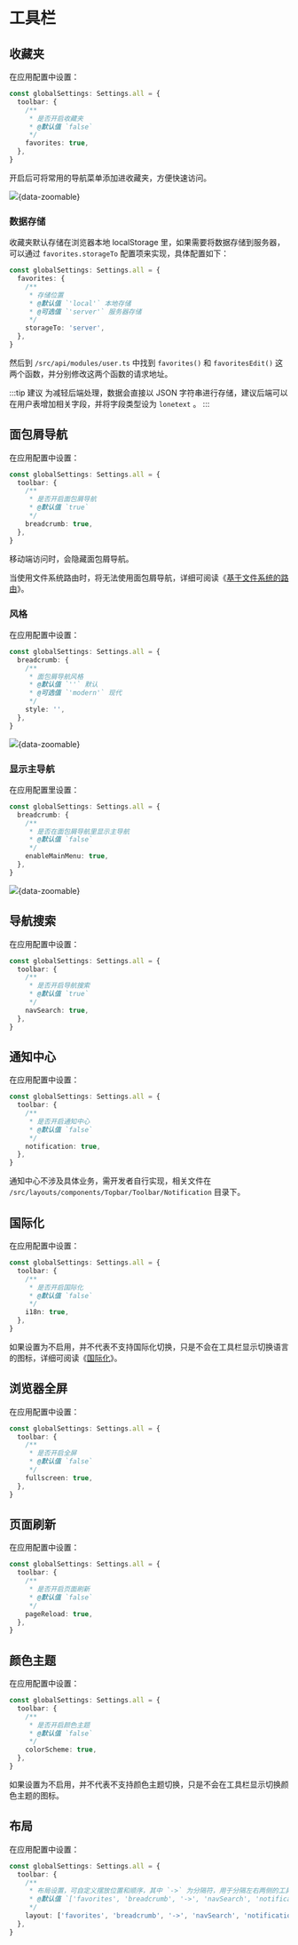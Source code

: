 # 工具栏

## 收藏夹 <Badge type="pro" text="专业版" />

在应用配置中设置：

```ts {2-8}
const globalSettings: Settings.all = {
  toolbar: {
    /**
     * 是否开启收藏夹
     * @默认值 `false`
     */
    favorites: true,
  },
}
```

开启后可将常用的导航菜单添加进收藏夹，方便快速访问。

![](/favorites.png){data-zoomable}

### 数据存储

收藏夹默认存储在浏览器本地 localStorage 里，如果需要将数据存储到服务器，可以通过 `favorites.storageTo` 配置项来实现，具体配置如下：

```ts {2-9}
const globalSettings: Settings.all = {
  favorites: {
    /**
     * 存储位置
     * @默认值 `'local'` 本地存储
     * @可选值 `'server'` 服务器存储
     */
    storageTo: 'server',
  },
}
```

然后到 `/src/api/modules/user.ts` 中找到 `favorites()` 和 `favoritesEdit()` 这两个函数，并分别修改这两个函数的请求地址。

:::tip 建议
为减轻后端处理，数据会直接以 JSON 字符串进行存储，建议后端可以在用户表增加相关字段，并将字段类型设为 `lonetext` 。
:::

## 面包屑导航

在应用配置中设置：

```ts {2-8}
const globalSettings: Settings.all = {
  toolbar: {
    /**
     * 是否开启面包屑导航
     * @默认值 `true`
     */
    breadcrumb: true,
  },
}
```

移动端访问时，会隐藏面包屑导航。

当使用文件系统路由时，将无法使用面包屑导航，详细可阅读《[基于文件系统的路由](file-system-route)》。

### 风格 <Badge type="pro" text="专业版" />

在应用配置中设置：

```ts {2-9}
const globalSettings: Settings.all = {
  breadcrumb: {
    /**
     * 面包屑导航风格
     * @默认值 `''` 默认
     * @可选值 `'modern'` 现代
     */
    style: '',
  },
}
```

![](/breadcrumb-style.png){data-zoomable}

### 显示主导航 <Badge type="pro" text="专业版" />

在应用配置里设置：

```ts {2-8}
const globalSettings: Settings.all = {
  breadcrumb: {
    /**
     * 是否在面包屑导航里显示主导航
     * @默认值 `false`
     */
    enableMainMenu: true,
  },
}
```

![](/breadcrumb-mainmenu.png){data-zoomable}

## 导航搜索

在应用配置中设置：

```ts {2-8}
const globalSettings: Settings.all = {
  toolbar: {
    /**
     * 是否开启导航搜索
     * @默认值 `true`
     */
    navSearch: true,
  },
}
```

## 通知中心 <Badge type="pro" text="专业版" />

在应用配置中设置：

```ts {2-8}
const globalSettings: Settings.all = {
  toolbar: {
    /**
     * 是否开启通知中心
     * @默认值 `false`
     */
    notification: true,
  },
}
```

通知中心不涉及具体业务，需开发者自行实现，相关文件在 `/src/layouts/components/Topbar/Toolbar/Notification` 目录下。

## 国际化 <Badge type="pro" text="专业版" />

在应用配置中设置：

```ts {2-8}
const globalSettings: Settings.all = {
  toolbar: {
    /**
     * 是否开启国际化
     * @默认值 `false`
     */
    i18n: true,
  },
}
```

如果设置为不启用，并不代表不支持国际化切换，只是不会在工具栏显示切换语言的图标，详细可阅读《[国际化](i18n)》。

## 浏览器全屏

在应用配置中设置：

```ts {2-8}
const globalSettings: Settings.all = {
  toolbar: {
    /**
     * 是否开启全屏
     * @默认值 `false`
     */
    fullscreen: true,
  },
}
```

## 页面刷新

在应用配置中设置：

```ts {2-8}
const globalSettings: Settings.all = {
  toolbar: {
    /**
     * 是否开启页面刷新
     * @默认值 `false`
     */
    pageReload: true,
  },
}
```

## 颜色主题

在应用配置中设置：

```ts {2-8}
const globalSettings: Settings.all = {
  toolbar: {
    /**
     * 是否开启颜色主题
     * @默认值 `false`
     */
    colorScheme: true,
  },
}
```

如果设置为不启用，并不代表不支持颜色主题切换，只是不会在工具栏显示切换颜色主题的图标。

## 布局 <Badge type="pro" text="专业版" />

在应用配置中设置：

```ts {2-8}
const globalSettings: Settings.all = {
  toolbar: {
    /**
     * 布局设置，可自定义摆放位置和顺序，其中 `->` 为分隔符，用于分隔左右两侧的工具栏。修改时请确保默认值里的所有值都存在，不可删减。
     * @默认值 `['favorites', 'breadcrumb', '->', 'navSearch', 'notification', 'i18n', 'fullscreen', 'pageReload', 'colorScheme']`
     */
    layout: ['favorites', 'breadcrumb', '->', 'navSearch', 'notification', 'i18n', 'fullscreen', 'pageReload', 'colorScheme'],
  },
}
```
